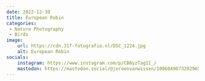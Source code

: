 ```yaml
---
date: 2022-12-30
title: European Robin
categories:
 - Nature Photography
 - Birds
image:
    url: https://cdn.31f-fotografie.nl/DSC_1224.jpg
    alt: European Robin
socials:
    instagram: https://www.instagram.com/p/CB8yzTag1I_/
    mastodon: https://mastodon.social/@jeroenvanwissen/109604967320296517
---
```

